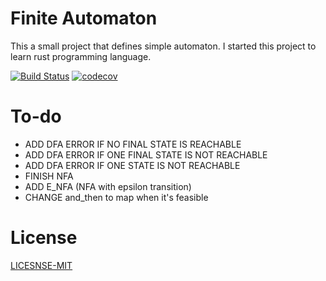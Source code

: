 # Finite Automaton
This a small project that defines simple automaton. I started this project to learn rust
programming language.

[![Build Status](https://travis-ci.org/VincentVigneron/automaton.svg?branch=master)](https://travis-ci.org/VincentVigneron/automaton)
[![codecov](https://codecov.io/gh/VincentVigneron/automaton/branch/master/graph/badge.svg)](https://codecov.io/gh/VincentVigneron/automaton)

# To-do
* ADD DFA ERROR IF NO FINAL STATE IS REACHABLE
* ADD DFA ERROR IF ONE FINAL STATE IS NOT REACHABLE
* ADD DFA ERROR IF ONE STATE IS NOT REACHABLE
* FINISH NFA
* ADD E\_NFA (NFA with epsilon transition)
* CHANGE and\_then to map when it's feasible

# License
[LICESNSE-MIT](LICENSE-MIT)
